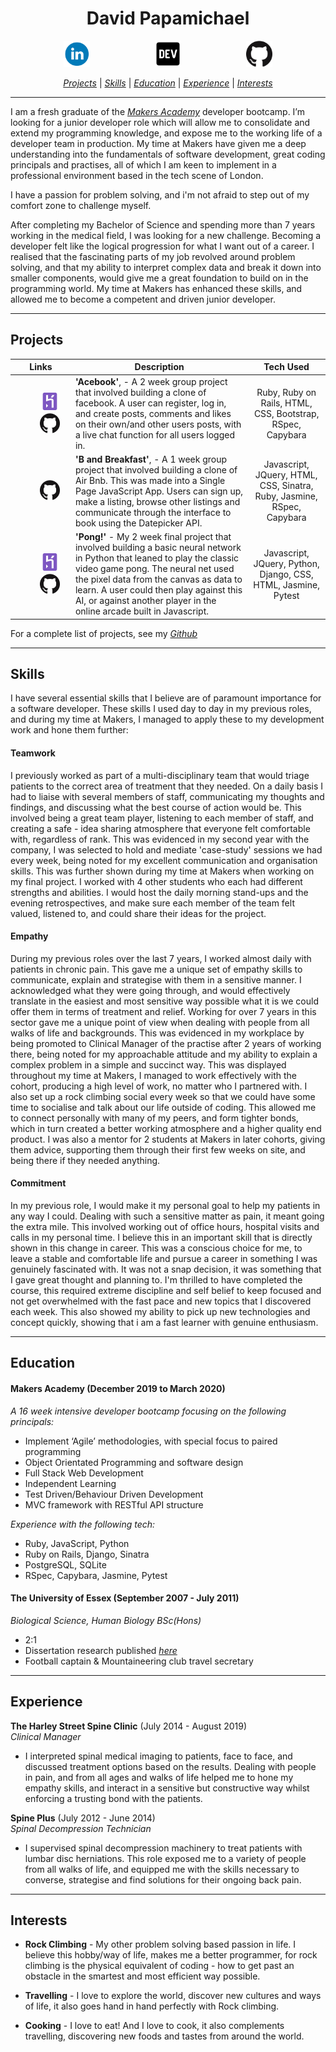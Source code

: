<h1 align="center">David Papamichael</h1>

<p align="center">

<a href="https://www.linkedin.com/in/david-papamichael-b391641a2/">
<img src="./images/linkedin_circle_color-512.png" alt="linkedin" hspace="50" height="42" width="42"></a>

<a href="https://dev.to/davidpaps">
<img src="./images/84_Dev-512.png" alt="linkedin" hspace="50" height="42" width="42"></a>

<a href="https://github.com/davidpaps">
<img src="./images/GitHub-Mark-120px-plus.png" hspace="50" height="42" width="42"></a></p>

<div align= "center" >

[*Projects*](#projects) | [*Skills*](#skills) | [*Education*](#education) | [*Experience*](#experience) | [*Interests*](#interests)

</div>

---

I am a fresh graduate of the [*Makers Academy*](https://makers.tech/) developer bootcamp. I’m looking for a junior developer role which will allow me to consolidate and extend my programming knowledge, and expose me to the working life of a developer team in production. My time at Makers have given me a deep understanding into the fundamentals of software development, great coding principals and practises, all of which I am keen to implement in a professional environment based in the tech scene of London.

I have a passion for problem solving, and i'm not afraid to step out of my comfort zone to challenge myself.

After completing my Bachelor of Science and spending more than 7 years working in the medical field, I was looking for a new challenge. Becoming a developer felt like the logical progression for what I want out of a career. I realised that the fascinating parts of my job revolved around problem solving, and that my ability to interpret complex data and break it down into smaller components, would give me a great foundation to build on in the programming world. My time at Makers has enhanced these skills, and allowed me to become a competent and driven junior developer.



---

## Projects


|__Links__|__Description__|__Tech Used__|
|:-:|---|:-:|
|<p align="center"><a href="https://acebook-u-jakd.herokuapp.com/"><img src="./images/heroku-5-569467.png" hspace="40" height="32" width="32"></a><br><a href="https://github.com/davidpaps/acebook"><img src="./images/GitHub-Mark-120px-plus.png" hspace="40" height="32" width="32"></a></p>| __'Acebook'__, - A 2 week group project that involved building a clone of facebook. A user can register, log in, and create posts, comments and likes on their own/and other users posts, with a live chat function for all users logged in.|Ruby, Ruby on Rails, HTML, CSS, Bootstrap, RSpec, Capybara|
|<p align="center"><a href="https://github.com/davidpaps/b_and_breakfast"><img src="./images/GitHub-Mark-120px-plus.png" hspace="40" height="32" width="32"></a></p>| __'B and Breakfast'__, - A 1 week group project that involved building a clone of Air Bnb. This was made into a Single Page JavaScript App. Users can sign up, make a listing, browse other listings and communicate through the interface to book using the Datepicker API.| Javascript, JQuery, HTML, CSS, Sinatra, Ruby, Jasmine, RSpec, Capybara|
|<p align="center"><a href="http://net-positive-pong-ai.herokuapp.com/"><img src="./images/heroku-5-569467.png" hspace="40" height="32" width="32"></a><br><a href="https://github.com/Jakephillips55/Net-Positive-Makers"><img src="./images/GitHub-Mark-120px-plus.png" hspace="40" height="32" width="32"></a></p>| __'Pong!'__ - My 2 week final project that involved building a basic neural network in Python that leaned to play the classic video game pong. The neural net used the pixel data from the canvas as data to learn. A user could then play against this AI, or against another player in the online arcade built in Javascript.|Javascript, JQuery, Python, Django, CSS, HTML, Jasmine, Pytest|


For a complete list of projects, see my [*Github*](https://github.com/davidpaps)

---

## Skills
I have several essential skills that I believe are of paramount importance for a software developer. These skills I used day to day in my previous roles, and during my time at Makers, I managed to apply these to my development work and hone them further:


#### Teamwork

I previously worked as part of a multi-disciplinary team that would triage patients to the correct area of treatment that they needed. On a daily basis I had to liaise with several members of staff, communicating my thoughts and findings, and discussing what the best course of action would be. This involved being a great team player, listening to each member of staff, and creating a safe - idea sharing atmosphere that everyone felt comfortable with, regardless of rank. This was evidenced in my second year with the company, I was selected to hold and mediate 'case-study' sessions we had every week, being noted for my excellent communication and organisation skills. This was further shown during my time at Makers when working on my final project. I worked with 4 other students who each had different strengths and abilities. I would host the daily morning stand-ups and the evening retrospectives, and make sure each member of the team felt valued, listened to, and could share their ideas for the project.

#### Empathy

During my previous roles over the last 7 years, I worked almost daily with patients in chronic pain. This gave me a unique set of empathy skills to communicate, explain and strategise with them in a sensitive manner. I acknowledged what they were going through, and would effectively translate in the easiest and most sensitive way possible what it is we could offer them in terms of treatment and relief. Working for over 7 years in this sector gave me a unique point of view when dealing with people from all walks of life and backgrounds. This was evidenced in my workplace by being promoted to Clinical Manager of the practise after 2 years of working there, being noted for my approachable attitude and my ability to explain a complex problem in a simple and succinct way. This was displayed throughout my time at Makers, I managed to work effectively with the cohort, producing a high level of work, no matter who I partnered with. I also set up a rock climbing social every week so that we could have some time to socialise and talk about our life outside of coding. This allowed me to connect personally with many of my peers, and form tighter bonds, which in turn created a better working atmosphere and a higher quality end product. I was also a mentor for 2 students at Makers in later cohorts, giving them advice, supporting them through their first few weeks on site, and being there if they needed anything.

#### Commitment

In my previous role, I would make it my personal goal to help my patients in any way I could. Dealing with such a sensitive matter as pain, it meant going the extra mile. This involved working out of office hours, hospital visits and calls in my personal time. I believe this in an important skill that is directly shown in this change in career. This was a conscious choice for me, to leave a stable and comfortable life and pursue a career in something I was genuinely fascinated with. It was not a snap decision, it was something that I gave great thought and planning to. I'm thrilled to have completed the course, this required extreme discipline and self belief to keep focused and not get overwhelmed with the fast pace and new topics that I discovered each week. This also showed my ability to pick up new technologies and concept quickly, showing that i am a fast learner with genuine enthusiasm.

---

## Education

#### Makers Academy (December 2019 to March 2020)
*A 16 week intensive developer bootcamp focusing on the following principals:*
- Implement ‘Agile’ methodologies, with special focus to paired programming
- Object Orientated Programming and software design
- Full Stack Web Development
- Independent Learning
- Test Driven/Behaviour Driven Development
- MVC framework with RESTful API structure

*Experience with the following tech:*
- Ruby, JavaScript, Python
- Ruby on Rails, Django, Sinatra
- PostgreSQL, SQLite
- RSpec, Capybara, Jasmine, Pytest


#### The University of Essex (September 2007 - July 2011)
*Biological Science, Human Biology BSc(Hons)*
- 2:1
- Dissertation research published [*here*](https://www.ncbi.nlm.nih.gov/pubmed/22889688)
- Football captain & Mountaineering club travel secretary  

---

## Experience

**The Harley Street Spine Clinic** (July 2014 - August 2019)   
*Clinical Manager*  
- I interpreted spinal medical imaging to patients, face to face, and discussed treatment options based on the results. Dealing with people in pain, and from all ages and walks of life helped me to hone my empathy skills, and interact in a sensitive but constructive way whilst enforcing a trusting bond with the patients.

**Spine Plus** (July 2012 - June 2014)    
*Spinal Decompression Technician*  
-  I supervised spinal decompression machinery to treat patients with lumbar disc herniations. This role exposed me to a variety of people from all walks of life, and equipped me with the skills necessary to converse, strategise and find solutions for their ongoing back pain.

---

## Interests

- __Rock Climbing__ - My other problem solving based passion in life. I believe this hobby/way of life, makes me a better programmer, for rock climbing is the physical equivalent of coding - how to get past an obstacle in the smartest and most efficient way possible.

- __Travelling__ - I love to explore the world, discover new cultures and ways of life, it also goes hand in hand perfectly with Rock climbing.

- __Cooking__ - I love to eat! And I love to cook, it also complements travelling, discovering new foods and tastes from around the world.